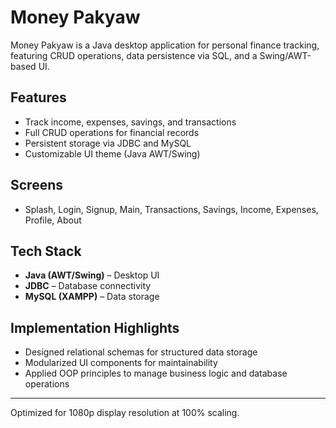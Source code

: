 # Money Pakyaw

Money Pakyaw is a Java desktop application for personal finance tracking, featuring CRUD operations, data persistence via SQL, and a Swing/AWT-based UI.

## Features

* Track income, expenses, savings, and transactions
* Full CRUD operations for financial records
* Persistent storage via JDBC and MySQL
* Customizable UI theme (Java AWT/Swing)

## Screens

* Splash, Login, Signup, Main, Transactions, Savings, Income, Expenses, Profile, About

## Tech Stack

* **Java (AWT/Swing)** – Desktop UI
* **JDBC** – Database connectivity
* **MySQL (XAMPP)** – Data storage

## Implementation Highlights

* Designed relational schemas for structured data storage
* Modularized UI components for maintainability
* Applied OOP principles to manage business logic and database operations

---

Optimized for 1080p display resolution at 100% scaling.
